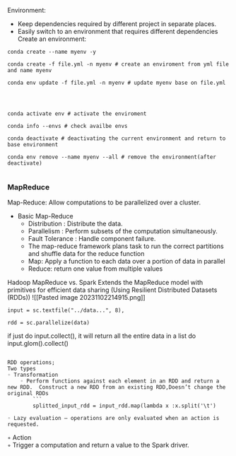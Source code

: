 Environment:
- Keep dependencies required by different project in separate places.
- Easily switch to an environment that requires different dependencies
Create an environment:
```
conda create --name myenv -y

conda create -f file.yml -n myenv # create an enviroment from yml file and name myenv

conda env update -f file.yml -n myenv # update myenv base on file.yml




conda activate env # activate the enviroment 

conda info --envs # check availbe envs

conda deactivate # deactivating the current environment and return to base environment

conda env remove --name myenv --all # remove the environment(after deactivate)


```

### MapReduce
Map-Reduce: Allow computations to be parallelized over a cluster. 
- Basic Map-Reduce
	- Distribution : Distribute the data.
	- Parallelism : Perform subsets of the computation simultaneously.
	- Fault Tolerance : Handle component failure.
	- The map-reduce framework plans task to run the correct partitions and shuffle data for the reduce function
	- Map: Apply a function to each data over a portion of data in parallel
	- Reduce: return one value from multiple values

Hadoop MapReduce vs. Spark
Extends the MapReduce model with primitives for efficient data sharing (Using Resilient Distributed Datasets (RDDs))
![[Pasted image 20231102214915.png]]


```
input = sc.textfile("../data...", 8),

rdd = sc.parallelize(data)
```
if just do input.collect(), it will return all the entire data in a list 
do input.glom().collect()
```

RDD operations;
Two types  
◦ Transformation  
	◦ Perform functions against each element in an RDD and return a new RDD.  Construct a new RDD from an existing RDD,Doesn’t change the original RDDs
		```
		splitted_input_rdd = input_rdd.map(lambda x :x.split('\t')
```

	◦ Lazy evaluation – operations are only evaluated when an action is requested.  
◦ Action  
	◦ Trigger a computation and return a value to the Spark driver.  
